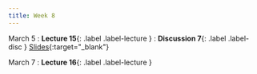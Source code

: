 ```yaml
---
title: Week 8
---
```


March 5
: **Lecture 15**{: .label .label-lecture }
: **Discussion 7**{: .label .label-disc } [Slides](https://drive.google.com/file/d/1qT8ZLATaC_NL9EXP9oxgAni6JfPJj-1m/view?usp=sharing){:target="_blank"}


March 7
: **Lecture 16**{: .label .label-lecture }

